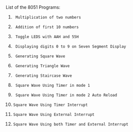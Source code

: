List of the 8051 Programs:

1.		Multiplication of two numbers

2.		Addition of first 10 numbers

3.		Toggle LEDS with AAH and 55H

4.		Displaying digits 0 to 9 on Seven Segment Display

5.		Generating Square Wave

6.		Generating Triangle Wave

7.		Generating Staircase Wave

8.		Square Wave Using Timer in mode 1

9.		Square Wave Using Timer in mode 2 Auto Reload

10.		Square Wave Using Timer Interrupt

11. 	Square Wave Using External Interrupt

12. 	Square Wave Using both Timer and External Interrupt